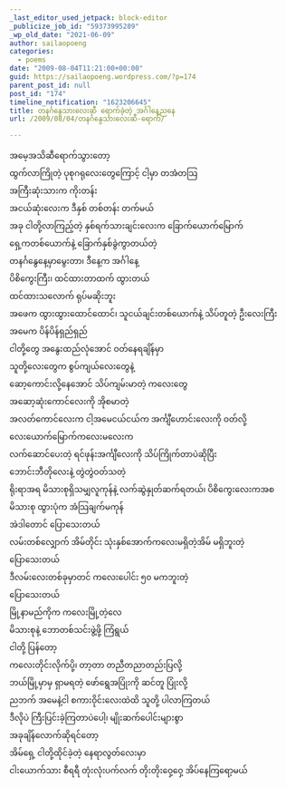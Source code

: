 ```yaml
---
_last_editor_used_jetpack: block-editor
_publicize_job_id: "59373995289"
_wp_old_date: "2021-06-09"
author: sailaopoeng
categories:
  - poems
date: "2009-08-04T11:21:00+00:00"
guid: https://sailaopoeng.wordpress.com/?p=174
parent_post_id: null
post_id: "174"
timeline_notification: "1623206645"
title: တနင်္ဂနွေသားလေးဆီ ရောက်ခဲ့တဲ့ အင်္ဂါနေ့ညနေ
url: /2009/08/04/တနင်္ဂနွေသားလေးဆီ-ရောက်/

---
```

အမေ့အသိဆီရောက်သွားတော့  
ထွက်လာကြိုတဲ့ ပုစုဂရုလေးတွေကြောင့် ငါ့မှာ တအံတသြ  
အကြီးဆုံးသားက ကိုးတန်း  
အငယ်ဆုံးလေးက ဒီနှစ် တစ်တန်း တက်မယ်  
အခု ငါတို့လာကြည့်တဲ့ နှစ်ရက်သားချင်းလေးက ခြောက်ယောက်မြောက်  
ရှေ့ကတစ်ယောက်နဲ့ ခြောက်နှစ်ခွဲကွာတယ်တဲ့  
တနင်္ဂနွေနေ့မှာမွေးတာ၊ ဒီနေ့က အင်္ဂါနေ့  
ပိစိကွေးကြီး၊ ထင်ထားတာထက် ထွားတယ်  
ထင်ထားသလောက် ရုပ်မဆိုးဘူး  
အဖေက ထွားထွားထောင်ထောင်၊ သူငယ်ချင်းတစ်ယောက်နဲ့ သိပ်တူတဲ့ ဦးလေးကြီး  
အမေက ပိန်ပိန်ရှည်ရှည်  
ငါတို့တွေ အနွေးထည်လုံအောင် ဝတ်နေရချိန်မှာ  
သူတို့လေးတွေက စွပ်ကျယ်လေးတွေနဲ့  
ဆော့ကောင်းလို့နေအောင် သိပ်ကျမ်းမာတဲ့ ကလေးတွေ  
အဆော့ဆုံးကောင်လေးကို အိုစမာတဲ့  
အလတ်ကောင်လေးက ငါ့အမေငယ်ငယ်က အင်္ကျီဟောင်းလေးကို ဝတ်လို့  
လေးယောက်မြောက်ကလေးမလေးက  
လက်ဆောင်ပေးတဲ့ ရင်ဖုန်းအင်္ကျီလေးကို သိပ်ကြိုက်တာပဲဆိုပြီး  
ဘောင်းဘီတိုလေးနဲ့ တွဲတွဲဝတ်သတဲ့  
ရိုးရာအရ မိသားစုရှိသမျှလူကုန်နဲ့ လက်ဆွဲနှုတ်ဆက်ရတယ်၊ ပိစိကွေးလေးကအစ  
မိသားစု ထွားပုံက အံသြချက်မကုန်  
အဲဒါတောင် ပြောသေးတယ်  
လမ်းတစ်လျှောက် အိမ်တိုင်း သုံးနှစ်အောက်ကလေးမရှိတဲ့အိမ် မရှိဘူးတဲ့  
ပြောသေးတယ်  
ဒီလမ်းလေးတစ်ခုမှာတင် ကလေးပေါင်း ၅၀ မကဘူးတဲ့  
ပြောသေးတယ်  
မြို့နာမည်ကိုက ကလေးမြို့တဲ့လေ  
မိသားစုနဲ့ ဘောတစ်သင်းဖွဲ့ဖို့ ကြံရွယ်  
ငါတို့ ပြန်တော့  
ကလေးတိုင်းလိုက်ပို့၊ တာ့တာ တညီတညာတည်းပြလို့  
ဘယ်မြို့မှာမှ ရှာမရတဲ့ ဖော်ရွေအပြုံးကို ဆင်တူ ပြုံးလို့  
ညဘက် အမေနဲ့ငါ စကားဝိုင်းလေးထဲထိ သူတို့ ပါလာကြတယ်  
ဒီလိုပဲ ကြီးပြင်းခဲ့ကြတာပဲပေါ့၊ မျိုးဆက်ပေါင်းများစွာ  
အခုချိန်လောက်ဆိုရင်တော့  
အိမ်ရှေ့ ငါတို့ထိုင်ခဲ့တဲ့ နေရာလွတ်လေးမှာ  
ငါးယောက်သား စီရရီ တုံးလုံးပက်လက် တိုးတိုးဝှေ့ဝှေ့ အိပ်နေကြရော့မယ်
